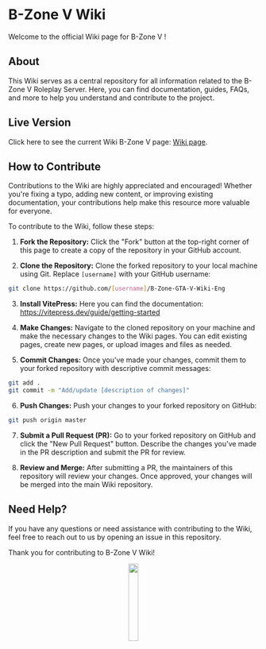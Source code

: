 # B-Zone V Wiki

Welcome to the official Wiki page for B-Zone V !

## About

This Wiki serves as a central repository for all information related to the B-Zone V Roleplay Server. Here, you can find documentation, guides, FAQs, and more to help you understand and contribute to the project.

## Live Version

Click here to see the current Wiki B-Zone V page: [Wiki page](https://b-zone-gta-v.github.io/B-Zone-GTA-V-Wiki-Eng/).

## How to Contribute

Contributions to the Wiki are highly appreciated and encouraged! Whether you're fixing a typo, adding new content, or improving existing documentation, your contributions help make this resource more valuable for everyone.

To contribute to the Wiki, follow these steps:

1. **Fork the Repository:** Click the "Fork" button at the top-right corner of this page to create a copy of the repository in your GitHub account.

2. **Clone the Repository:** Clone the forked repository to your local machine using Git. Replace `[username]` with your GitHub username:
```bash
git clone https://github.com/[username]/B-Zone-GTA-V-Wiki-Eng
```

3. **Install VitePress:** Here you can find the documentation: https://vitepress.dev/guide/getting-started

4. **Make Changes:** Navigate to the cloned repository on your machine and make the necessary changes to the Wiki pages. You can edit existing pages, create new pages, or upload images and files as needed.

5. **Commit Changes:** Once you've made your changes, commit them to your forked repository with descriptive commit messages:
```bash
git add .
git commit -m "Add/update [description of changes]"
```

6. **Push Changes:** Push your changes to your forked repository on GitHub:
```bash
git push origin master
```

7. **Submit a Pull Request (PR):** Go to your forked repository on GitHub and click the "New Pull Request" button. Describe the changes you've made in the PR description and submit the PR for review.

8. **Review and Merge:** After submitting a PR, the maintainers of this repository will review your changes. Once approved, your changes will be merged into the main Wiki repository.


## Need Help?

If you have any questions or need assistance with contributing to the Wiki, feel free to reach out to us by opening an issue in this repository.

Thank you for contributing to B-Zone V Wiki!
  
<p align="center">
  <img src="https://media.giphy.com/media/jpVnC65DmYeyRL4LHS/giphy.gif" width="20%">
</p>
